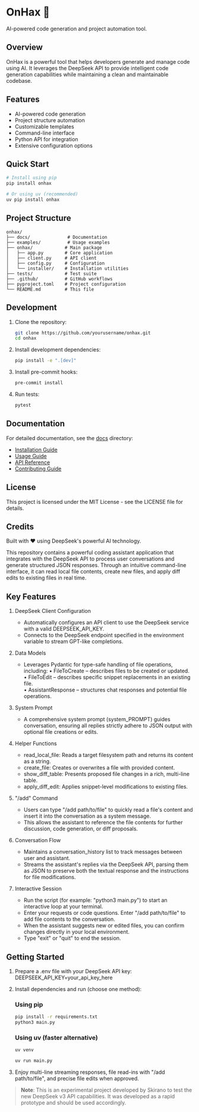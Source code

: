 # OnHax 🚀

AI-powered code generation and project automation tool.

## Overview

OnHax is a powerful tool that helps developers generate and manage code using AI. It leverages
the DeepSeek API to provide intelligent code generation capabilities while maintaining a clean
and maintainable codebase.

## Features

- AI-powered code generation
- Project structure automation
- Customizable templates
- Command-line interface
- Python API for integration
- Extensive configuration options

## Quick Start

```bash
# Install using pip
pip install onhax

# Or using uv (recommended)
uv pip install onhax
```

## Project Structure

```
onhax/
├── docs/              # Documentation
├── examples/          # Usage examples
├── onhax/            # Main package
│   ├── app.py        # Core application
│   ├── client.py     # API client
│   ├── config.py     # Configuration
│   └── installer/    # Installation utilities
├── tests/            # Test suite
├── .github/          # GitHub workflows
├── pyproject.toml    # Project configuration
└── README.md         # This file
```

## Development

1. Clone the repository:
   ```bash
   git clone https://github.com/yourusername/onhax.git
   cd onhax
   ```

2. Install development dependencies:
   ```bash
   pip install -e ".[dev]"
   ```

3. Install pre-commit hooks:
   ```bash
   pre-commit install
   ```

4. Run tests:
   ```bash
   pytest
   ```

## Documentation

For detailed documentation, see the [docs](docs/) directory:

- [Installation Guide](docs/installation.md)
- [Usage Guide](docs/usage.md)
- [API Reference](docs/api-reference.md)
- [Contributing Guide](CONTRIBUTING.md)

## License

This project is licensed under the MIT License - see the LICENSE file for details.

## Credits

Built with ❤️ using DeepSeek's powerful AI technology.

This repository contains a powerful coding assistant application that integrates with the DeepSeek API to process user conversations and generate structured JSON responses. Through an intuitive command-line interface, it can read local file contents, create new files, and apply diff edits to existing files in real time.

## Key Features

1. DeepSeek Client Configuration

   - Automatically configures an API client to use the DeepSeek service with a valid DEEPSEEK_API_KEY. 
   - Connects to the DeepSeek endpoint specified in the environment variable to stream GPT-like completions. 

2. Data Models
   - Leverages Pydantic for type-safe handling of file operations, including:
     • FileToCreate – describes files to be created or updated.  
     • FileToEdit – describes specific snippet replacements in an existing file.  
     • AssistantResponse – structures chat responses and potential file operations.  

3. System Prompt
   - A comprehensive system prompt (system_PROMPT) guides conversation, ensuring all replies strictly adhere to JSON output with optional file creations or edits.  

4. Helper Functions
   - read_local_file: Reads a target filesystem path and returns its content as a string.  
   - create_file: Creates or overwrites a file with provided content.  
   - show_diff_table: Presents proposed file changes in a rich, multi-line table.  
   - apply_diff_edit: Applies snippet-level modifications to existing files.  

5. "/add" Command
   - Users can type "/add path/to/file" to quickly read a file's content and insert it into the conversation as a system message.  
   - This allows the assistant to reference the file contents for further discussion, code generation, or diff proposals.  

6. Conversation Flow
   - Maintains a conversation_history list to track messages between user and assistant.  
   - Streams the assistant's replies via the DeepSeek API, parsing them as JSON to preserve both the textual response and the instructions for file modifications.  

7. Interactive Session
   - Run the script (for example: "python3 main.py") to start an interactive loop at your terminal.  
   - Enter your requests or code questions. Enter "/add path/to/file" to add file contents to the conversation.  
   - When the assistant suggests new or edited files, you can confirm changes directly in your local environment.  
   - Type "exit" or "quit" to end the session.  

## Getting Started

1. Prepare a .env file with your DeepSeek API key:
   DEEPSEEK_API_KEY=your_api_key_here

1. Install dependencies and run (choose one method):

   ### Using pip

   ```bash
   pip install -r requirements.txt
   python3 main.py
   ```

   ### Using uv (faster alternative)

   ```bash
   uv venv

   uv run main.py
   ```

3. Enjoy multi-line streaming responses, file read-ins with "/add path/to/file", and precise file edits when approved.

> **Note**: This is an experimental project developed by Skirano to test the new DeepSeek v3 API capabilities. It was developed as a rapid prototype and should be used accordingly.

